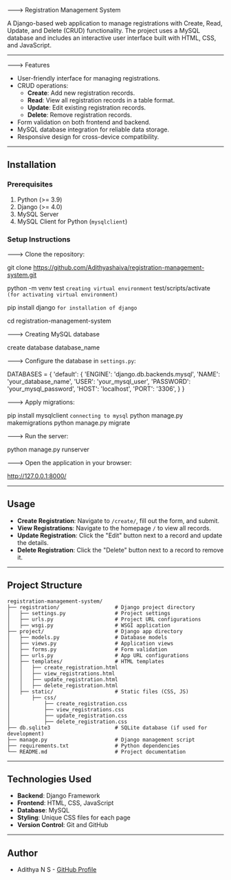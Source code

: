 ---> Registration Management System

A Django-based web application to manage registrations with Create, Read, Update, and Delete (CRUD) functionality. The project uses a MySQL database and includes an interactive user interface built with HTML, CSS, and JavaScript.

---

 ---> Features

- User-friendly interface for managing registrations.
- CRUD operations:
  - **Create**: Add new registration records.
  - **Read**: View all registration records in a table format.
  - **Update**: Edit existing registration records.
  - **Delete**: Remove registration records.
- Form validation on both frontend and backend.
- MySQL database integration for reliable data storage.
- Responsive design for cross-device compatibility.

---

## Installation

### Prerequisites
1. Python (>= 3.9)
2. Django (>= 4.0)
3. MySQL Server
4. MySQL Client for Python (`mysqlclient`)

### Setup Instructions

--->  Clone the repository:

   git clone https://github.com/Adithyashaiva/registration-management-system.git

   python -m venv test   ``` creating virtual environment ```
   test/scripts/activate  ```(for activating virtual environment)```

   pip install django   ``` for installation of django ```
   
   cd registration-management-system



---> Creating MySQL database

create database database_name


--->  Configure the database in `settings.py`:
  
   DATABASES = {
       'default': {
           'ENGINE': 'django.db.backends.mysql',
           'NAME': 'your_database_name',
           'USER': 'your_mysql_user',
           'PASSWORD': 'your_mysql_password',
           'HOST': 'localhost',
           'PORT': '3306',
       }
   }
   

--->  Apply migrations:

   pip install mysqlclient   ``` connecting to mysql ```
   python manage.py makemigrations
   python manage.py migrate


--->  Run the server:

   python manage.py runserver


--->  Open the application in your browser:

   http://127.0.0.1:8000/


---

## Usage

- **Create Registration**: Navigate to `/create/`, fill out the form, and submit.
- **View Registrations**: Navigate to the homepage `/` to view all records.
- **Update Registration**: Click the "Edit" button next to a record and update the details.
- **Delete Registration**: Click the "Delete" button next to a record to remove it.

---

## Project Structure

```
registration-management-system/
├── registration/                  # Django project directory
│   ├── settings.py                # Project settings
│   ├── urls.py                    # Project URL configurations
│   ├── wsgi.py                    # WSGI application
├── project/                       # Django app directory
│   ├── models.py                  # Database models
│   ├── views.py                   # Application views
│   ├── forms.py                   # Form validation
│   ├── urls.py                    # App URL configurations
│   ├── templates/                 # HTML templates
│   │   ├── create_registration.html
│   │   ├── view_registrations.html
│   │   ├── update_registration.html
│   │   ├── delete_registration.html
│   ├── static/                    # Static files (CSS, JS)
│       ├── css/
│           ├── create_registration.css
│           ├── view_registrations.css
│           ├── update_registration.css
│           ├── delete_registration.css
├── db.sqlite3                     # SQLite database (if used for development)
├── manage.py                      # Django management script
├── requirements.txt               # Python dependencies
└── README.md                      # Project documentation
```

---

## Technologies Used

- **Backend**: Django Framework
- **Frontend**: HTML, CSS, JavaScript
- **Database**: MySQL
- **Styling**: Unique CSS files for each page
- **Version Control**: Git and GitHub

---

## Author

- Adithya N S - [GitHub Profile](https://github.com/Adithyashaiva)
